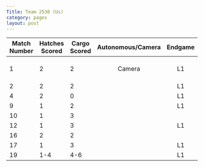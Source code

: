 ```yaml
---
Title: Team 2530 (Us)
category: pages
layout: post
---
```

Match Number|Hatches Scored|Cargo Scored|Autonomous/Camera|Endgame |Notable Features|
------------|--------------|------------|:---------------:|:------:|----------------|
1           |2             |2           |Camera           |L1      |Close to wall, drops|
2           |2             |2           |                 |L1      |                |
4           |2             |0           |                 |L1      |                |
9           |1             |2           |                 |L1      |                |
10          |1             |3           |                 |        |Drops           |
12          |1             |3           |                 |L1      |                |
16          |2             |2           |                 |        |                |
17          |1             |3           |                 |L1      |                |
19          |1-4           |4-6         |                 |L1      |                |
